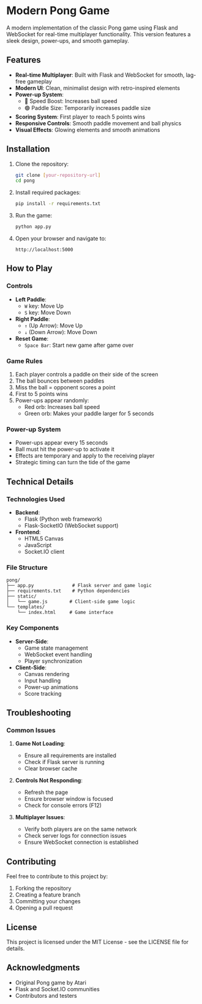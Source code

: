 # Modern Pong Game

A modern implementation of the classic Pong game using Flask and WebSocket for real-time multiplayer functionality. This version features a sleek design, power-ups, and smooth gameplay.

## Features

- **Real-time Multiplayer**: Built with Flask and WebSocket for smooth, lag-free gameplay
- **Modern UI**: Clean, minimalist design with retro-inspired elements
- **Power-up System**:
  - 🔴 Speed Boost: Increases ball speed
  - 🟢 Paddle Size: Temporarily increases paddle size
- **Scoring System**: First player to reach 5 points wins
- **Responsive Controls**: Smooth paddle movement and ball physics
- **Visual Effects**: Glowing elements and smooth animations

## Installation

1. Clone the repository:
   ```bash
   git clone [your-repository-url]
   cd pong
   ```

2. Install required packages:
   ```bash
   pip install -r requirements.txt
   ```

3. Run the game:
   ```bash
   python app.py
   ```

4. Open your browser and navigate to:
   ```
   http://localhost:5000
   ```

## How to Play

### Controls
- **Left Paddle**: 
  - `W` key: Move Up
  - `S` key: Move Down
- **Right Paddle**: 
  - `↑` (Up Arrow): Move Up
  - `↓` (Down Arrow): Move Down
- **Reset Game**: 
  - `Space Bar`: Start new game after game over

### Game Rules
1. Each player controls a paddle on their side of the screen
2. The ball bounces between paddles
3. Miss the ball = opponent scores a point
4. First to 5 points wins
5. Power-ups appear randomly:
   - Red orb: Increases ball speed
   - Green orb: Makes your paddle larger for 5 seconds

### Power-up System
- Power-ups appear every 15 seconds
- Ball must hit the power-up to activate it
- Effects are temporary and apply to the receiving player
- Strategic timing can turn the tide of the game

## Technical Details

### Technologies Used
- **Backend**: 
  - Flask (Python web framework)
  - Flask-SocketIO (WebSocket support)
- **Frontend**: 
  - HTML5 Canvas
  - JavaScript
  - Socket.IO client

### File Structure
```
pong/
├── app.py              # Flask server and game logic
├── requirements.txt    # Python dependencies
├── static/
│   └── game.js        # Client-side game logic
└── templates/
    └── index.html     # Game interface
```

### Key Components
- **Server-Side**:
  - Game state management
  - WebSocket event handling
  - Player synchronization
- **Client-Side**:
  - Canvas rendering
  - Input handling
  - Power-up animations
  - Score tracking

## Troubleshooting

### Common Issues
1. **Game Not Loading**:
   - Ensure all requirements are installed
   - Check if Flask server is running
   - Clear browser cache

2. **Controls Not Responding**:
   - Refresh the page
   - Ensure browser window is focused
   - Check for console errors (F12)

3. **Multiplayer Issues**:
   - Verify both players are on the same network
   - Check server logs for connection issues
   - Ensure WebSocket connection is established

## Contributing

Feel free to contribute to this project by:
1. Forking the repository
2. Creating a feature branch
3. Committing your changes
4. Opening a pull request

## License

This project is licensed under the MIT License - see the LICENSE file for details.

## Acknowledgments

- Original Pong game by Atari
- Flask and Socket.IO communities
- Contributors and testers
